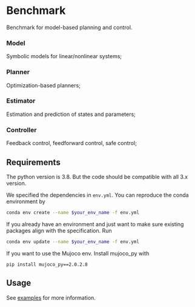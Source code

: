 # Benchmark
Benchmark for model-based planning and control.

### Model

Symbolic models for linear/nonlinear systems;

### Planner

Optimization-based planners;

### Estimator

Estimation and prediction of states and parameters;

### Controller

Feedback control, feedforward control, safe control;

## Requirements

The python version is 3.8. But the code should be compatible with all 3.x version.

We specified the dependencies in `env.yml`. You can reproduce the conda environment by

```bash
conda env create --name $your_env_name -f env.yml
```

If you already have an environment and just want to make sure existing packages align with the specification. Run

```bash
conda env update --name $your_env_name -f env.yml
```

If you want to use the Mujoco env. Install mujoco_py with
```
pip install mujoco_py==2.0.2.8
```

## Usage

See [examples](https://github.com/intelligent-control-lab/Benchmark/tree/master/examples) for more information.

